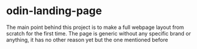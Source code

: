 # odin-landing-page
The main point behind this project is to make a full webpage layout from scratch for the first time.
The page is generic without any specific brand or anything, it has no other reason yet but the one mentioned before